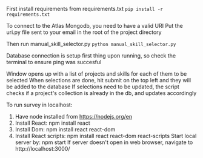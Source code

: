 First install requirements from requirements.txt
    `pip install -r requirements.txt`

To connect to the Atlas Mongodb, you need to have a valid URI
Put the uri.py file sent to your email in the root of the project directory

Then run manual_skill_selector.py
    `python manual_skill_selector.py`

Database connection is setup first thing upon running, so check the terminal to ensure ping was succesful

Window opens up with a list of projects and skills for each of them to be selected
When selections are done, hit submit on the top left and they will be added to the database
If selections need to be updated, the script checks if a project's collection is already in the db, and updates accordingly

To run survey in localhost:
1. Have node installed from https://nodejs.org/en
2. Install React: npm install react 
3. Install Dom: npm install react react-dom
4. Install React scripts: npm install react react-dom react-scripts
Start local server by: npm start
If server doesn't open in web browser, navigate to http://localhost:3000/
